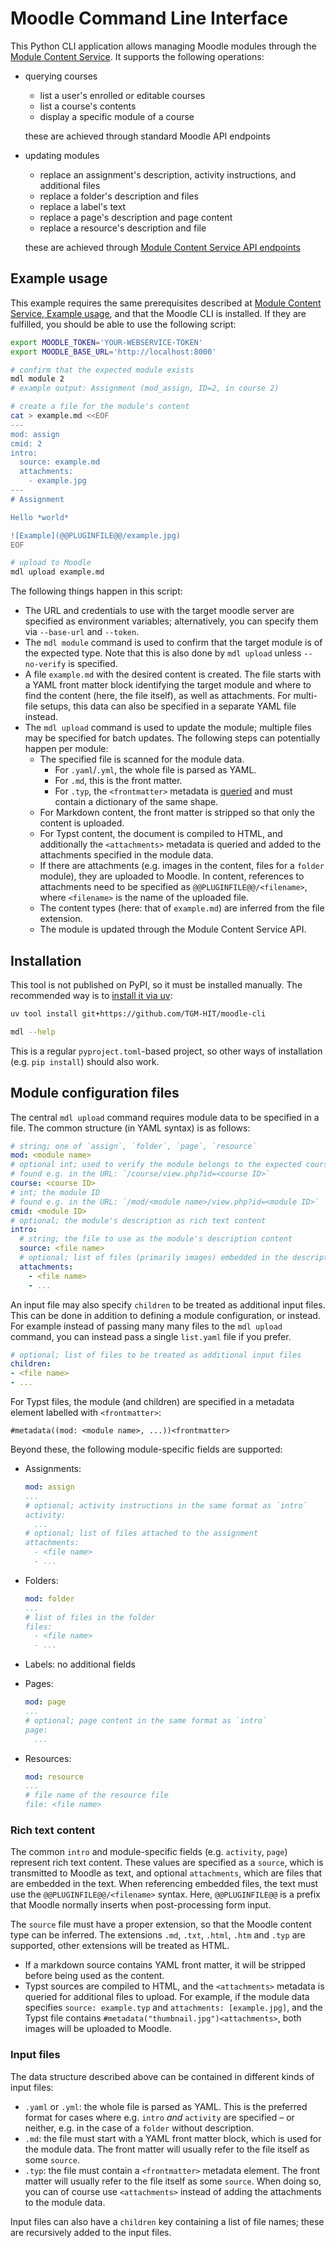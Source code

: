 # Moodle Command Line Interface

This Python CLI application allows managing Moodle modules through the [Module Content Service](https://github.com/TGM-HIT/moodle-local_modcontentservice). It supports the following operations:

- querying courses
  - list a user's enrolled or editable courses
  - list a course's contents
  - display a specific module of a course

  these are achieved through standard Moodle API endpoints
- updating modules
  - replace an assignment's description, activity instructions, and additional files
  - replace a folder's description and files
  - replace a label's text
  - replace a page's description and page content
  - replace a resource's description and file

  these are achieved through [Module Content Service API endpoints](https://github.com/TGM-HIT/moodle-local_modcontentservice?tab=readme-ov-file#endpoint-functions)

## Example usage

This example requires the same prerequisites described at [Module Content Service, Example usage](https://github.com/TGM-HIT/moodle-local_modcontentservice?tab=readme-ov-file#example-usage), and that the Moodle CLI is installed. If they are fulfilled, you should be able to use the following script:

```bash
export MOODLE_TOKEN='YOUR-WEBSERVICE-TOKEN'
export MOODLE_BASE_URL='http://localhost:8000'

# confirm that the expected module exists
mdl module 2
# example output: Assignment (mod_assign, ID=2, in course 2)

# create a file for the module's content
cat > example.md <<EOF
---
mod: assign
cmid: 2
intro:
  source: example.md
  attachments:
    - example.jpg
---
# Assignment

Hello *world*

![Example](@@PLUGINFILE@@/example.jpg)
EOF

# upload to Moodle
mdl upload example.md
```

The following things happen in this script:

- The URL and credentials to use with the target moodle server are specified as environment variables; alternatively, you can specify them via `--base-url` and `--token`.
- The `mdl module` command is used to confirm that the target module is of the expected type. Note that this is also done by `mdl upload` unless `--no-verify` is specified.
- A file `example.md` with the desired content is created. The file starts with a YAML front matter block identifying the target module and where to find the content (here, the file itself), as well as attachments. For multi-file setups, this data can also be specified in a separate YAML file instead.
- The `mdl upload` command is used to update the module; multiple files may be specified for batch updates. The following steps can potentially happen per module:
  - The specified file is scanned for the module data.
    - For `.yaml`/`.yml`, the whole file is parsed as YAML.
    - For `.md`, this is the front matter.
    - For `.typ`, the `<frontmatter>` metadata is [queried](https://typst.app/docs/reference/introspection/query/#command-line-queries) and must contain a dictionary of the same shape.
  - For Markdown content, the front matter is stripped so that only the content is uploaded.
  - For Typst content, the document is compiled to HTML, and additionally the `<attachments>` metadata is queried and added to the attachments specified in the module data.
  - If there are attachments (e.g. images in the content, files for a `folder` module), they are uploaded to Moodle. In content, references to attachments need to be specified as `@@PLUGINFILE@@/<filename>`, where `<filename>` is the name of the uploaded file.
  - The content types (here: that of `example.md`) are inferred from the file extension.
  - The module is updated through the Module Content Service API.

## Installation

This tool is not published on PyPI, so it must be installed manually. The recommended way is to [install it via uv](https://docs.astral.sh/uv/guides/tools/#installing-tools):

```bash
uv tool install git+https://github.com/TGM-HIT/moodle-cli

mdl --help
```

This is a regular `pyproject.toml`-based project, so other ways of installation (e.g. `pip install`) should also work.

## Module configuration files

The central `mdl upload` command requires module data to be specified in a file. The common structure (in YAML syntax) is as follows:

```yaml
# string; one of `assign`, `folder`, `page`, `resource`
mod: <module name>
# optional int; used to verify the module belongs to the expected course
# found e.g. in the URL: `/course/view.php?id=<course ID>`
course: <course ID>
# int; the module ID
# found e.g. in the URL: `/mod/<module name>/view.php?id=<module ID>`
cmid: <module ID>
# optional; the module's description as rich text content
intro:
  # string; the file to use as the module's description content
  source: <file name>
  # optional; list of files (primarily images) embedded in the description
  attachments:
    - <file name>
    - ...
```

An input file may also specify `children` to be treated as additional input files. This can be done in addition to defining a module configuration, or instead. For example instead of passing many many files to the `mdl upload` command, you can instead pass a single `list.yaml` file if you prefer.

```yaml
# optional; list of files to be treated as additional input files
children:
- <file name>
- ...
```

For Typst files, the module (and children) are specified in a metadata element labelled with `<frontmatter>`:

```typ
#metadata((mod: <module name>, ...))<frontmatter>
```

Beyond these, the following module-specific fields are supported:

- Assignments:
  ```yaml
  mod: assign
  ...
  # optional; activity instructions in the same format as `intro`
  activity:
    ...
  # optional; list of files attached to the assignment
  attachments:
    - <file name>
    - ...
  ```

- Folders:
  ```yaml
  mod: folder
  ...
  # list of files in the folder
  files:
    - <file name>
    - ...
  ```

- Labels: no additional fields

- Pages:
  ```yaml
  mod: page
  ...
  # optional; page content in the same format as `intro`
  page:
    ...
  ```

- Resources:
  ```yaml
  mod: resource
  ...
  # file name of the resource file
  file: <file name>
  ```


### Rich text content

The common `intro` and module-specific fields (e.g. `activity`, `page`) represent rich text content. These values are specified as a `source`, which is transmitted to Moodle as text, and optional `attachments`, which are files that are embedded in the text. When referencing embedded files, the text must use the `@@PLUGINFILE@@/<filename>` syntax. Here, `@@PLUGINFILE@@` is a prefix that Moodle normally inserts when post-processing form input.

The `source` file must have a proper extension, so that the Moodle content type can be inferred. The extensions `.md`, `.txt`, `.html`, `.htm` and `.typ` are supported, other extensions will be treated as HTML.

- If a markdown source contains YAML front matter, it will be stripped before being used as the content.
- Typst sources are compiled to HTML, and the `<attachments>` metadata is queried for additional files to upload. For example, if the module data specifies `source: example.typ` and `attachments: [example.jpg]`, and the Typst file contains `#metadata("thumbnail.jpg")<attachments>`, both images will be uploaded to Moodle.

### Input files

The data structure described above can be contained in different kinds of input files:

- `.yaml` or `.yml`: the whole file is parsed as YAML. This is the preferred format for cases where e.g. `intro` _and_ `activity` are specified – or neither, e.g. in the case of a `folder` without description.
- `.md`: the file must start with a YAML front matter block, which is used for the module data. The front matter will usually refer to the file itself as some `source`.
- `.typ`: the file must contain a `<frontmatter>` metadata element. The front matter will usually refer to the file itself as some `source`. When doing so, you can of course use `<attachments>` instead of adding the attachments to the module data.

Input files can also have a `children` key containing a list of file names; these are recursively added to the input files.
